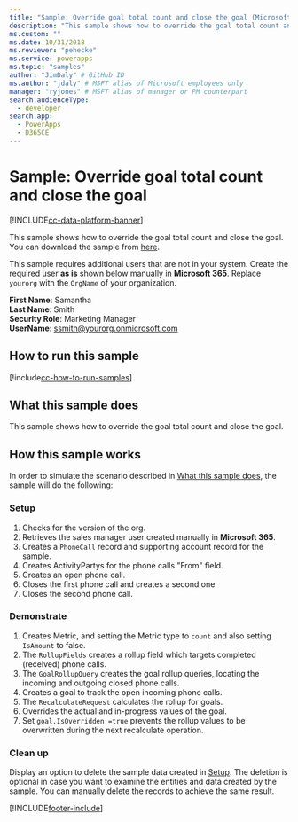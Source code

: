 ```yaml
---
title: "Sample: Override goal total count and close the goal (Microsoft Dataverse) | Microsoft Docs" # Intent and product brand in a unique string of 43-59 chars including spaces
description: "This sample shows how to override the goal total count and close the goal." # 115-145 characters including spaces. This abstract displays in the search result.
ms.custom: ""
ms.date: 10/31/2018
ms.reviewer: "pehecke"
ms.service: powerapps
ms.topic: "samples"
author: "JimDaly" # GitHub ID
ms.author: "jdaly" # MSFT alias of Microsoft employees only
manager: "ryjones" # MSFT alias of manager or PM counterpart
search.audienceType: 
  - developer
search.app: 
  - PowerApps
  - D365CE
---
```

# Sample: Override goal total count and close the goal

[!INCLUDE[cc-data-platform-banner](../../../../includes/cc-data-platform-banner.md)]

This sample shows how to override the goal total count and close the goal. You can download the sample from [here](https://github.com/Microsoft/PowerApps-Samples/tree/master/cds/orgsvc/C%23/OverrideGoalTotal).

This sample requires additional users that are not in your system. Create the required user **as is** shown below manually in **Microsoft 365**. Replace `yourorg` with the `OrgName` of your organization.

**First Name**: Samantha<br/>
**Last Name**: Smith<br/>
**Security Role**: Marketing Manager<br/>
**UserName**: ssmith@yourorg.onmicrosoft.com<br/>

## How to run this sample

[!include[cc-how-to-run-samples](../../includes/cc-how-to-run-samples.md)]

## What this sample does


This sample shows how to override the goal total count and close the goal.

## How this sample works

In order to simulate the scenario described in [What this sample does](#what-this-sample-does), the sample will do the following:

### Setup

1. Checks for the version of the org.
2. Retrieves the sales manager user created manually in **Microsoft 365**.
3. Creates a `PhoneCall` record and supporting account record for the sample.
4. Creates ActivityPartys for the phone calls "From" field.
5. Creates an open phone call.
6. Closes the first phone call and creates a second one.
7. Closes the second phone call.

### Demonstrate

1. Creates Metric, and setting the Metric type to `count` and also setting `IsAmount` to false.
2. The `RollupFields` creates a rollup field which targets completed (received) phone calls.
3. The `GoalRollupQuery` creates the goal rollup queries, locating the incoming and outgoing closed phone calls. 
4. Creates a goal to track the open incoming phone calls.
5. The `RecalculateRequest` calculates the rollup for goals. 
6. Overrides the actual and in-progress values of the goal.
7. Set `goal.IsOverridden =true` prevents the rollup values to be overwritten during the next recalculate operation.

### Clean up

Display an option to delete the sample data created in [Setup](#setup). The deletion is optional in case you want to examine the entities and data created by the sample. You can manually delete the records to achieve the same result.


[!INCLUDE[footer-include](../../../../includes/footer-banner.md)]